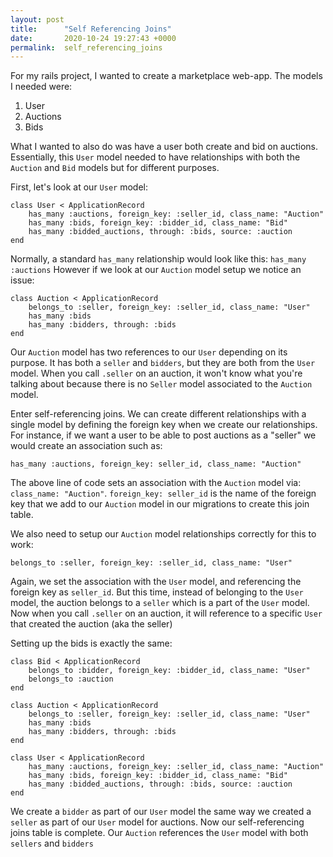 ```yaml
---
layout: post
title:      "Self Referencing Joins"
date:       2020-10-24 19:27:43 +0000
permalink:  self_referencing_joins
---
```



For my rails project, I wanted to create a marketplace web-app. The models I needed were:

1. User
2. Auctions
3. Bids

What I wanted to also do was have a user both create and bid on auctions. Essentially, this `User` model needed to have relationships with both the `Auction` and `Bid` models but for different purposes.

First, let's look at our `User` model:
```
class User < ApplicationRecord
    has_many :auctions, foreign_key: :seller_id, class_name: "Auction"
    has_many :bids, foreign_key: :bidder_id, class_name: "Bid"
    has_many :bidded_auctions, through: :bids, source: :auction
end
```
Normally, a standard `has_many` relationship would look like this: `has_many :auctions` However if we look at our `Auction` model setup we notice an issue:
```
class Auction < ApplicationRecord
    belongs_to :seller, foreign_key: :seller_id, class_name: "User"
    has_many :bids
    has_many :bidders, through: :bids
end
```

Our `Auction` model has two references to our `User` depending on its purpose. It has both a `seller` and `bidders`, but they are both from the `User` model. When you call `.seller` on an auction, it won't know what you're talking about because there is no `Seller` model associated to the `Auction` model.

Enter self-referencing joins. We can create different relationships with a single model by defining the foreign key when we create our relationships. For instance, if we want a user to be able to post auctions as a "seller" we would create an association such as:

`has_many :auctions, foreign_key: seller_id, class_name: "Auction"`

The above line of code sets an association with the `Auction` model via: `class_name: "Auction"`. `foreign_key: seller_id` is the name of the foreign key that we add to our `Auction` model in our migrations to create this join table.

We also need to setup our `Auction` model relationships correctly for this to work:

`belongs_to :seller, foreign_key: :seller_id, class_name: "User"`

Again, we set the association with the `User` model, and referencing the foreign key as `seller_id`. But this time, instead of belonging to the `User` model, the auction belongs to a `seller` which is a part of the `User` model. Now when you call `.seller` on an auction, it will reference to a specific `User` that created the auction (aka the seller)

Setting up the bids is exactly the same:

```
class Bid < ApplicationRecord
    belongs_to :bidder, foreign_key: :bidder_id, class_name: "User"
    belongs_to :auction
end

class Auction < ApplicationRecord
    belongs_to :seller, foreign_key: :seller_id, class_name: "User"
    has_many :bids
    has_many :bidders, through: :bids
end

class User < ApplicationRecord
    has_many :auctions, foreign_key: :seller_id, class_name: "Auction"
    has_many :bids, foreign_key: :bidder_id, class_name: "Bid"
    has_many :bidded_auctions, through: :bids, source: :auction
end
```

We create a `bidder` as part of our `User` model the same way we created a `seller` as part of our `User` model for auctions. Now our self-referencing joins table is complete. Our `Auction` references the `User` model with both `sellers` and `bidders`
